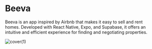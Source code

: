 # Beeva

Beeva is an app inspired by Airbnb that makes it easy to sell and rent homes. Developed with React Native, Expo, and Supabase, it offers an intuitive and efficient experience for finding and negotiating properties.

![cover(1)](https://github.com/user-attachments/assets/8001e4b7-f31f-4d4e-9ec2-1f613fcf68ea)
